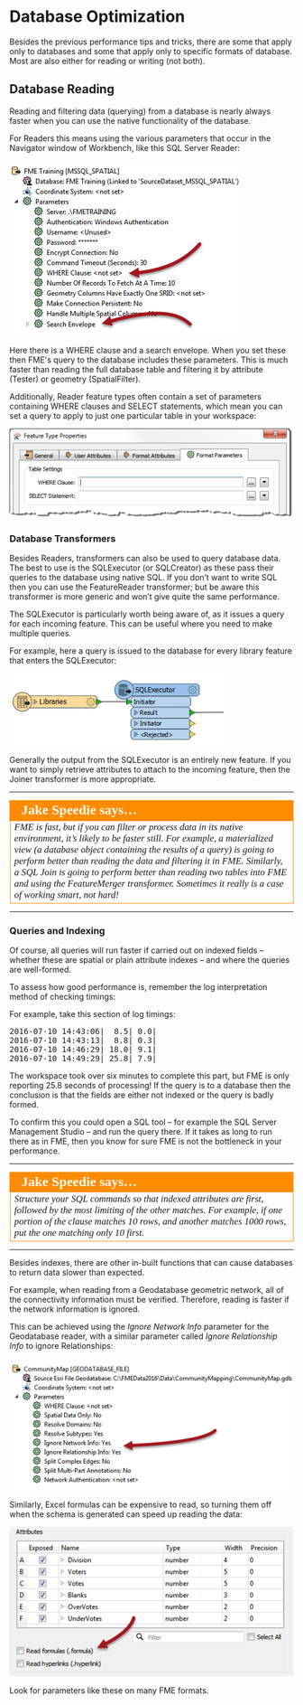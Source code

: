 # Database Optimization #

Besides the previous performance tips and tricks, there are some that apply only to databases and some that apply only to specific formats of database. Most are also either for reading or writing (not both).

## Database Reading ##

Reading and filtering data (querying) from a database is nearly always faster when you can use the native functionality of the database.

For Readers this means using the various parameters that occur in the Navigator window of Workbench, like this SQL Server Reader:

![](./Images/Img2.31.DBPerformanceWhereClause.png)

Here there is a WHERE clause and a search envelope. When you set these then FME's query to the database includes these parameters. This is much faster than reading the full database table and filtering it by attribute (Tester) or geometry (SpatialFilter).

Additionally, Reader feature types often contain a set of parameters containing WHERE clauses and SELECT statements, which mean you can set a query to apply to just one particular table in your workspace:

![](./Images/Img2.32.DBPerformanceFTWhereClause.png)

### Database Transformers ###

Besides Readers, transformers can also be used to query database data. The best to use is the SQLExecutor (or SQLCreator) as these pass their queries to the database using native SQL. If you don’t want to write SQL then you can use the FeatureReader transformer; but be aware this transformer is more generic and won’t give quite the same performance.

The SQLExecutor is particularly worth being aware of, as it issues a query for each incoming feature. This can be useful where you need to make multiple queries.

For example, here a query is issued to the database for every library feature that enters the SQLExecutor:

![](./Images/Img2.33.DBPerformanceSQLExecutor.png)

Generally the output from the SQLExecutor is an entirely new feature. If you want to simply retrieve attributes to attach to the incoming feature, then the Joiner transformer is more appropriate.

---

<table style="border-spacing: 0px">
<tr>
<td style="vertical-align:middle;background-color:darkorange;border: 2px solid darkorange">
<i class="fa fa-quote-left fa-lg fa-pull-left fa-fw" style="color:white;padding-right: 12px;vertical-align:text-top"></i>
<span style="color:white;font-size:x-large;font-weight: bold;font-family:serif">Jake Speedie says…</span>
</td>
</tr>

<tr>
<td style="border: 1px solid darkorange">
<span style="font-family:serif; font-style:italic; font-size:larger">
FME is fast, but if you can filter or process data in its native environment, it’s likely to be faster still. For example, a materialized view (a database object containing the results of a query) is going to perform better than reading the data and filtering it in FME. Similarly, a SQL Join is going to perform better than reading two tables into FME and using the FeatureMerger transformer. Sometimes it really is a case of working smart, not hard!
</span>
</td>
</tr>
</table>

---

### Queries and Indexing ###

Of course, all queries will run faster if carried out on indexed fields – whether these are spatial or plain attribute indexes – and where the queries are well-formed.

To assess how good performance is, remember the log interpretation method of checking timings:

For example, take this section of log timings:

<pre>
2016-07-10 14:43:06|  8.5| 0.0|
2016-07-10 14:43:13|  8.8| 0.3|
2016-07-10 14:46:29| 18.0| 9.1|
2016-07-10 14:49:29| 25.8| 7.9|
</pre>

The workspace took over six minutes to complete this part, but FME is only reporting 25.8 seconds of processing! If the query is to a database then the conclusion is that the fields are either not indexed or the query is badly formed.

To confirm this you could open a SQL tool – for example the SQL Server Management Studio – and run the query there. If it takes as long to run there as in FME, then you know for sure FME is not the bottleneck in your performance.

---

<table style="border-spacing: 0px">
<tr>
<td style="vertical-align:middle;background-color:darkorange;border: 2px solid darkorange">
<i class="fa fa-quote-left fa-lg fa-pull-left fa-fw" style="color:white;padding-right: 12px;vertical-align:text-top"></i>
<span style="color:white;font-size:x-large;font-weight: bold;font-family:serif">Jake Speedie says…</span>
</td>
</tr>

<tr>
<td style="border: 1px solid darkorange">
<span style="font-family:serif; font-style:italic; font-size:larger">
Structure your SQL commands so that indexed attributes are first, followed by the most limiting of the other matches. For example, if one portion of the clause matches 10 rows, and another matches 1000 rows, put the one matching only 10 first.
</span>
</td>
</tr>
</table>

---

Besides indexes, there are other in-built functions that can cause databases to return data slower than expected.

For example, when reading from a Geodatabase geometric network, all of the connectivity information must be verified. Therefore, reading is faster if the network information is ignored.

This can be achieved using the *Ignore Network Info* parameter for the Geodatabase reader, with a similar parameter called *Ignore Relationship Info* to ignore Relationships:

![](./Images/Img2.34.DBPerformanceGeodbIgnoreOptions.png)


Similarly, Excel formulas can be expensive to read, so turning them off when the schema is generated can speed up reading the data:

![](./Images/Img2.35.DBPerformanceExcelreadFormulas.png)

Look for parameters like these on many FME formats.